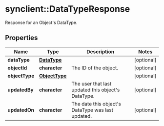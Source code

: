 # synclient::DataTypeResponse

Response for an Object's DataType. 
## Properties
Name | Type | Description | Notes
------------ | ------------- | ------------- | -------------
**dataType** | [**DataType**](DataType.md) |  | [optional] 
**objectId** | **character** | The ID of the object. | [optional] 
**objectType** | [**ObjectType**](ObjectType.md) |  | [optional] 
**updatedBy** | **character** | The user that last updated this object&#39;s DataType.  | [optional] 
**updatedOn** | **character** | The date this object&#39;s DataType was last updated.  | [optional] 


